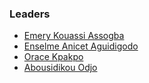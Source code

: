 ### Leaders
* [Emery Kouassi Assogba](mailto:emerykouassi.assogba@owasp.org)
* [Enselme Anicet Aguidigodo](mailto:enselmeanicet.aguidigodo@owasp.org)
* [Orace Kpakpo](mailto:orace.kpakpo@owasp.org)
* [Abousidikou Odjo](mailto:abousidikou.odjo@owasp.org)

